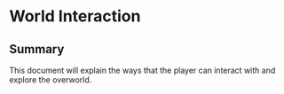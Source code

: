 # World Interaction

## Summary

This document will explain the ways that the player can interact with and
explore the overworld.
